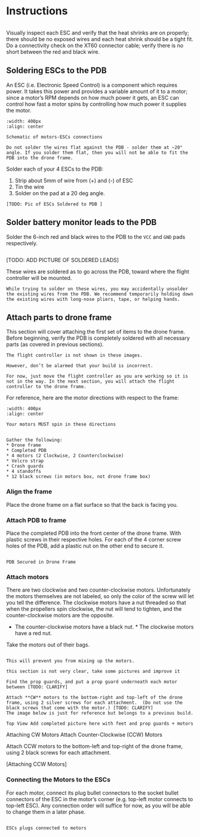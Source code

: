 # Instructions

```{note} Sometimes parts will have wires already tinned out-of-the-box by the manufacturer (i.e. pre-tinned). You can identify this by: 1) the “shininess” of the tip of a wire and 2) the inability to fray the wire strands of the tip of a wire. However, such tinning is often ineffective. Cut off any pre-tinned tips, then strip and tin the part yourself.
```
Visually inspect each ESC and verify that the heat shrinks are on properly; there should be no exposed wires and each heat shrink should be a tight fit. 
Do a connectivity check on the XT60 connector cable; verify there is no short between the red and black wire.

## Soldering ESCs to the PDB

An ESC (i.e. Electronic Speed Control) is a component which requires power. It takes this power and provides a variable amount of it to a motor; since a motor’s RPM depends on how much power it gets, an ESC can control how fast a motor spins by controlling how much power it supplies the motor.

```{figure} ../_images/motors-esc/motors_esc_schematic.jpg
:width: 400px
:align: center

Schematic of motors-ESCs connections
```

```{attention}
Do not solder the wires flat against the PDB - solder them at ~20° angle. If you solder them flat, then you will not be able to fit the PDB into the drone frame.
```

Solder each of your 4 ESCs to the PDB:
1. Strip about 5mm of wire from (+) and (-) of ESC
1. Tin the wire
1. Solder on the pad at a 20 deg angle.


```{figure} ../_images/motors-esc/soldered_motors.jpg
[TODO: Pic of ESCs Soldered to PDB ]
```

## Solder battery monitor leads to the PDB

Solder the 6-inch red and black wires to the PDB to the `VCC` and `GND` pads respectively. 

```{figure} ../_images/motors-esc/battery_monitor_pads.jpg
```

[TODO: ADD PICTURE OF SOLDERED LEADS]

These wires are soldered as to go across the PDB, toward where the flight controller will be mounted.

```{attention}
While trying to solder on these wires, you may accidentally unsolder the existing wires from the PDB. We recommend temporarily holding down the existing wires with long-nose pliers, tape, or helping hands.
```

## Attach parts to drone frame
This section will cover attaching the first set of items to the drone frame.
Before beginning, verify the PDB is completely soldered with all necessary parts (as covered in previous sections).

```{note}
The flight controller is not shown in these images.

However, don’t be alarmed that your build is incorrect.

For now, just move the flight controller as you are working so it is not in the way. In the next section, you will attach the flight controller to the drone frame.
```

For reference, here are the motor directions with respect to the frame:

```{figure} ../_images/motors-esc/spin_direction_reference.jpg
:width: 400px
:align: center

Your motors MUST spin in these directions
```

```{admonition} What you'll need

Gather the following:
* Drone frame
* Completed PDB
* 4 motors (2 Clockwise, 2 Counterclockwise)
* Velcro strap
* Crash guards
* 4 standoffs
* 12 black screws (in motors box, not drone frame box)
```
### Align the frame
Place the drone frame on a flat surface so that the back is facing you.
 
### Attach PDB to frame

Place the completed PDB into the front center of the drone frame. With plastic screws in their respective holes. For each of the 4 corner screw holes of the PDB, add a plastic nut on the other end to secure it. 

```{figure} ../_images/motors-esc/pdb_on_frame.jpg

PDB Secured in Drone Frame
```

### Attach motors

There are two clockwise and two counter-clockwise motors.  Unfortunately the motors themselves are not labeled, so only the color of the screw will let you tell the difference.  The clockwise motors have a nut threaded so that when the propellers spin clockwise, the nut will tend to tighten, and the counter-clockwise motors are the opposite.  

* The counter-clockwise motors have a black nut. * The clockwise motors have a red nut.

Take the motors out of their bags.  

```{attention} Immediately screw on the red or black nut into the main screw sticking out of the motor.

This will prevent you from mixing up the motors.
```

```{admonition} TODO
this section is not very clear, take some pictures and improve it
```

```{admonition} TODO: CLARIFY and COMPLETE
Find the prop guards, and put a prop guard underneath each motor between [TODO: CLARIFY]

Attach **CW** motors to the bottom-right and top-left of the drone frame, using 2 silver screws for each attachment.  (Do not use the black screws that come with the motor.) [TODO: CLARIFY]
The image below is just for reference but belongs to a previous build.

Top View Add completed picture here with feet and prop guards + motors
```

Attaching CW Motors
Attach Counter-Clockwise (CCW) Motors

Attach CCW motors to the bottom-left and top-right of the drone frame, using 2 black screws for each attachment.



[Attaching CCW Motors]
### Connecting the Motors to the ESCs

For each motor, connect its plug bullet connectors to the socket bullet connectors of the ESC in the motor’s corner (e.g. top-left motor connects to top-left ESC). Any connection order will suffice for now, as you will be able to change them in a later phase.

```{figure} ../_images/motors-esc/connected_esc.jpg

ESCs plugs connected to motors
```
